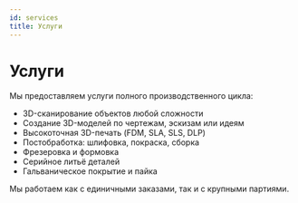 ```yaml
---
id: services
title: Услуги
---
```


# Услуги

Мы предоставляем услуги полного производственного цикла:

- 3D-сканирование объектов любой сложности
- Создание 3D-моделей по чертежам, эскизам или идеям
- Высокоточная 3D-печать (FDM, SLA, SLS, DLP)
- Постобработка: шлифовка, покраска, сборка
- Фрезеровка и формовка
- Серийное литьё деталей
- Гальваническое покрытие и пайка

Мы работаем как с единичными заказами, так и с крупными партиями.
